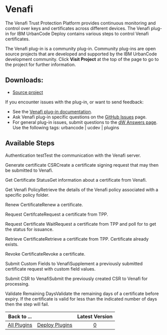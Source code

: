 
Venafi
======


The Venafi Trust Protection Platform provides continuous monitoring and control over keys and certificates across different devices. The Venafi plug-in for IBM UrbanCode Deploy contains various steps to control Venafi certificates.


The Venafi plug-in is a community plug-in. Community plug-ins are open source projects that are developed and supported by the IBM UrbanCode development community. Click **Visit Project** at the top of the page to go to the project for further information.


Downloads:
----------

* [Source project](https://github.com/UrbanCode/Venafi-UCD)

If you encounter issues with the plug-in, or want to send feedback:

* See the [Venafi plug-in documentation](https://github.com/UrbanCode/Venafi-UCD/blob/master/Doc/UrbanCodeVenafiPlugin.pdf).
* Ask Venafi plug-in specific questions on the [GitHub Issues](https://github.com/UrbanCode/Venafi-UCD/issues) page.
* For general plug-in issues, submit questions to the [dW Answers page](https://developer.ibm.com/answers/smart-spaces/23/urbancode.html). Use the following tags: urbancode | ucdev | plugins


Available Steps
---------------

Authentication testTest the communication with the Venafi server.

Generate certificate CSRCreate a certificate signing request that may then be submitted to Venafi.

Get Certificate StatusGet information about a certificate from Venafi.

Get Venafi PolicyRetrieve the details of the Venafi policy associated with a specific policy folder.

Renew CertificateRenew a certificate.

Request CertifcateRequest a certificate from TPP.

Request Certificate WaitRequest a certificate from TPP and poll for to get the status for issuance.

Retrieve CertificateRetrieve a certificate from TPP. Certificate already exists.

Revoke CertificateRevoke a certificate.

Submit Custom Fields to VenafiSupplement a previously submitted certificate request with custom field values.

Submit CSR to VenafiSubmit the previously created CSR to Venafi for processing.

Validate Remaining DaysValidate the remaining days of a certificate before expiry. If the certificate is valid for less than the indicated number of days then the step will fail.



|Back to ...||Latest Version|
| :---: | :---: | :---: |
|[All Plugins](../../index.md)|[Deploy Plugins](../README.md)|[0]()|
